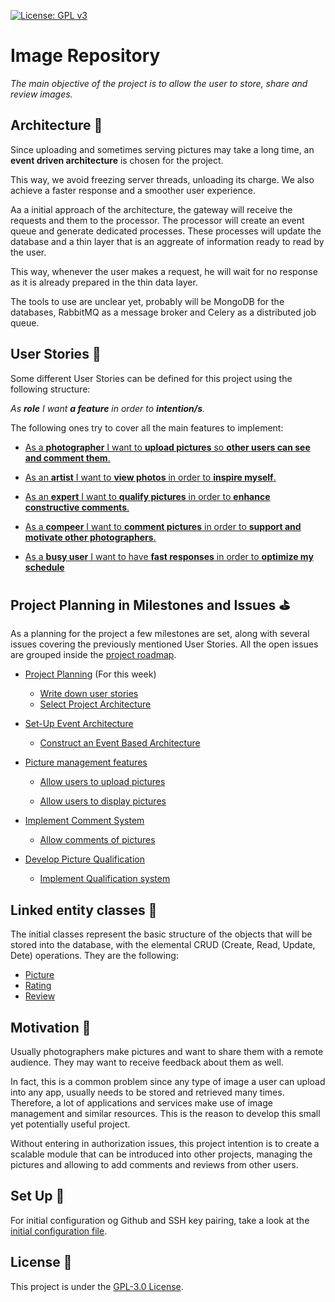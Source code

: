 [![License: GPL v3](https://img.shields.io/badge/License-GPLv3-blue.svg)](https://www.gnu.org/licenses/gpl-3.0)

# Image Repository

_The main objective of the project is to allow the user to store, share and review images._

## Architecture :european_castle:

Since uploading and sometimes serving pictures may take a long time, an **event driven architecture** is chosen for the project.

This way, we avoid freezing server threads, unloading its charge. We also achieve a faster response and a smoother user experience.

Aa a initial approach of the architecture, the gateway will receive the requests and them to the processor. The processor will create an event queue and generate dedicated processes. These processes will update the database and a thin layer that is an aggreate of information ready to read by the user.

This way, whenever the user makes a request, he will wait for no response as it is already prepared in the thin data layer. 

The tools to use are unclear yet, probably will be MongoDB for the databases, RabbitMQ as a message broker and Celery as a distributed job queue.

## User Stories :eyes:

Some different User Stories can be defined for this project using the following structure:

_As **role** I want **a feature** in order to **intention/s**._

The following ones try to cover all the main features to implement:

* [As a **photographer** I want to **upload pictures** so **other users can see and comment them**.](https://github.com/GabCas28/Image-Repository/issues/6)

* [As an **artist** I want to **view photos** in order to **inspire myself**.](https://github.com/GabCas28/Image-Repository/issues/7)

* [As an **expert** I want to **qualify pictures** in order to **enhance constructive comments**.](https://github.com/GabCas28/Image-Repository/issues/8)

* [As a **compeer** I want to **comment pictures** in order to **support and motivate other photographers**.](https://github.com/GabCas28/Image-Repository/issues/9)

* [As a **busy user** I want to have **fast responses** in order to **optimize my schedule**](https://github.com/GabCas28/Image-Repository/issues/10)

## Project Planning in Milestones and Issues :golf:

As a planning for the project a few milestones are set, along with several issues covering the previously mentioned User Stories. 
All the open issues are grouped inside the [project roadmap](https://github.com/GabCas28/Image-Repository/projects/1).

* [Project Planning](https://github.com/GabCas28/Image-Repository/milestone/2) (For this week)
  * [Write down user stories](https://github.com/GabCas28/Image-Repository/issues/4)
  * [Select Project Architecture](https://github.com/GabCas28/Image-Repository/issues/5)

* [Set-Up Event Architecture](https://github.com/GabCas28/Image-Repository/milestone/3)
  * [Construct an Event Based Architecture](https://github.com/GabCas28/Image-Repository/issues/10)
* [Picture management features](https://github.com/GabCas28/Image-Repository/milestone/4)
  * [Allow users to upload pictures](https://github.com/GabCas28/Image-Repository/issues/6)

  * [Allow users to display pictures](https://github.com/GabCas28/Image-Repository/issues/7)

* [Implement Comment System](https://github.com/GabCas28/Image-Repository/milestone/5)
  * [Allow comments of pictures](https://github.com/GabCas28/Image-Repository/issues/9)

* [Develop Picture Qualification](https://github.com/GabCas28/Image-Repository/milestone/6)
  * [Implement Qualification system](https://github.com/GabCas28/Image-Repository/issues/8)

## Linked entity classes :link:

The initial classes represent the basic structure of the objects that will be stored into the database, with the elemental CRUD (Create, Read, Update, Dete) operations.
They are the following:

- [Picture](./src/Picture.ts)
- [Rating](./src/Rating.ts)
- [Review](./src/Review.ts)

## Motivation 📖

Usually photographers make pictures and want to share them with a remote audience. They may want to receive feedback about them as well.  

In fact, this is a common problem since any type of image a user can upload into any app, usually needs to be stored and retrieved many times. Therefore, a lot of applications and services make use of image management and similar resources. This is the reason to develop this small yet potentially useful project.

Without entering in authorization issues, this project intention is to create a scalable module that can be introduced into other projects, managing the pictures and allowing to add comments and reviews from other users.

## Set Up 🚀

For initial configuration og Github and SSH key pairing, take a look at the [initial configuration file](/doc/Initial%20Set-Up.md).

## License 📄

This project is under the [GPL-3.0 License](LICENSE.md).
